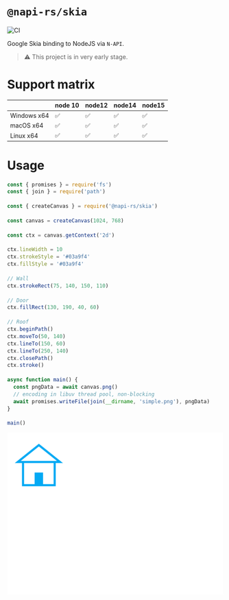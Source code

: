 # `@napi-rs/skia`

![CI](https://github.com/Brooooooklyn/skia-rs/workflows/CI/badge.svg)

Google Skia binding to NodeJS via `N-API`.

> ⚠️ This project is in very early stage.

# Support matrix

|             | node 10 | node12 | node14 | node15 |
| ----------- | ------- | ------ | ------ | ------ |
| Windows x64 | ✅      | ✅     | ✅     | ✅     |
| macOS x64   | ✅      | ✅     | ✅     | ✅     |
| Linux x64   | ✅      | ✅     | ✅     | ✅     |

# Usage

```js
const { promises } = require('fs')
const { join } = require('path')

const { createCanvas } = require('@napi-rs/skia')

const canvas = createCanvas(1024, 768)

const ctx = canvas.getContext('2d')

ctx.lineWidth = 10
ctx.strokeStyle = '#03a9f4'
ctx.fillStyle = '#03a9f4'

// Wall
ctx.strokeRect(75, 140, 150, 110)

// Door
ctx.fillRect(130, 190, 40, 60)

// Roof
ctx.beginPath()
ctx.moveTo(50, 140)
ctx.lineTo(150, 60)
ctx.lineTo(250, 140)
ctx.closePath()
ctx.stroke()

async function main() {
  const pngData = await canvas.png()
  // encoding in libuv thread pool, non-blocking
  await promises.writeFile(join(__dirname, 'simple.png'), pngData)
}

main()
```

![](./example/simple.png)
